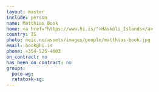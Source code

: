 ```yaml
--- 
layout: master 
include: person 
name: Matthias Book 
home: <a href="https://www.hi.is/">Háskóli_Íslands</a> 
country: IS 
photo: neic.no/assets/images/people/matthias-book.jpg    
email: book@hi.is 
phone: +354-525-4603
on_contract: no 
has_been_on_contract: no 
groups:   
  poco-wg:   
  ratatosk-sg: 
---
```

